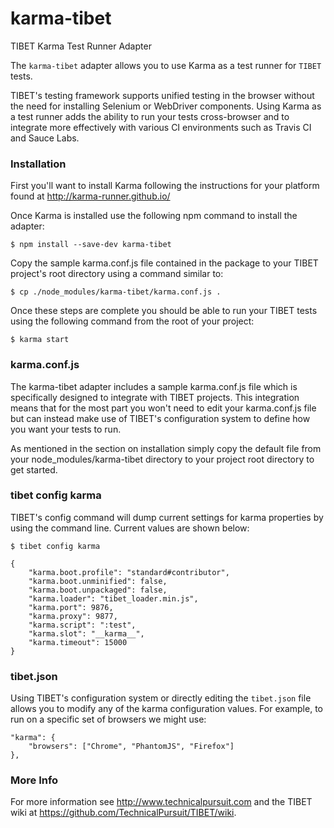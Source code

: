 # karma-tibet
TIBET Karma Test Runner Adapter

The `karma-tibet` adapter allows you to use Karma as a test runner for `TIBET`
tests.

TIBET's testing framework supports unified testing in the browser without
the need for installing Selenium or WebDriver components. Using Karma as a
test runner adds the ability to run your tests cross-browser and to integrate
more effectively with various CI environments such as Travis CI and Sauce Labs.

### Installation

First you'll want to install Karma following the instructions for your platform
found at http://karma-runner.github.io/

Once Karma is installed use the following npm command to install the adapter:

```
$ npm install --save-dev karma-tibet
```

Copy the sample karma.conf.js file contained in the package to your TIBET
project's root directory using a command similar to:

```
$ cp ./node_modules/karma-tibet/karma.conf.js .
```

Once these steps are complete you should be able to run your TIBET tests using
the following command from the root of your project:

```
$ karma start
```

### karma.conf.js

The karma-tibet adapter includes a sample karma.conf.js file which is
specifically designed to integrate with TIBET projects. This integration means
that for the most part you won't need to edit your karma.conf.js file but can
instead make use of TIBET's configuration system to define how you want your
tests to run.

As mentioned in the section on installation simply copy the default file from
your node\_modules/karma-tibet directory to your project root directory to get
started.

### tibet config karma

TIBET's config command will dump current settings for karma properties by using
the command line. Current values are shown below:

```
$ tibet config karma

{
    "karma.boot.profile": "standard#contributor",
    "karma.boot.unminified": false,
    "karma.boot.unpackaged": false,
    "karma.loader": "tibet_loader.min.js",
    "karma.port": 9876,
    "karma.proxy": 9877,
    "karma.script": ":test",
    "karma.slot": "__karma__",
    "karma.timeout": 15000
}
```

### tibet.json

Using TIBET's configuration system or directly editing the `tibet.json` file
allows you to modify any of the karma configuration values. For example, to run
on a specific set of browsers we might use:

```
"karma": {
    "browsers": ["Chrome", "PhantomJS", "Firefox"]
},
```

### More Info

For more information see http://www.technicalpursuit.com and the TIBET wiki at
https://github.com/TechnicalPursuit/TIBET/wiki.
